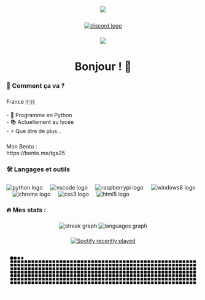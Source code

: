 <div align="center">
  <img height="150" src="https://i.postimg.cc/GpjgBsgW/pp.png"  />
</div>

###

<div align="center">
  <a href="https://discordapp.com/users/845327664143532053/" target="_blank">
    <img src="https://img.shields.io/static/v1?message=Discord&logo=discord&label=&color=7289DA&logoColor=white&labelColor=&style=for-the-badge" height="25" alt="discord logo"  />
  </a>
</div>

###

<div align="center">
  <img src="https://visitor-badge.laobi.icu/badge?page_id=TGA25dev.TGA25dev&"  />
</div>

###

<h1 align="center">Bonjour ! 👋</h1>

###

<h3 align="left">🚀  Comment ça va ?</h3>

###

<p align="left">France 🇫🇷<br><br>- 🔭  Programme en Python <br>- 📚 Actuellement au lycée<br>- ⚡ Que dire de plus...<br><br>Mon Bento :<br>https://bento.me/tga25</p>

###

<h3 align="left">🛠 Langages et outils</h3>

###

<div align="left">
  <img src="https://cdn.jsdelivr.net/gh/devicons/devicon/icons/python/python-original.svg" height="40" alt="python logo"  />
  <img width="12" />
  <img src="https://cdn.jsdelivr.net/gh/devicons/devicon/icons/vscode/vscode-original.svg" height="40" alt="vscode logo"  />
  <img width="12" />
  <img src="https://cdn.jsdelivr.net/gh/devicons/devicon/icons/raspberrypi/raspberrypi-original.svg" height="40" alt="raspberrypi logo"  />
  <img width="12" />
  <img src="https://cdn.jsdelivr.net/gh/devicons/devicon/icons/windows8/windows8-original.svg" height="40" alt="windows8 logo"  />
  <img width="12" />
  <img src="https://cdn.jsdelivr.net/gh/devicons/devicon/icons/chrome/chrome-original.svg" height="40" alt="chrome logo"  />
  <img width="12" />
  <img src="https://cdn.jsdelivr.net/gh/devicons/devicon/icons/css3/css3-original.svg" height="40" alt="css3 logo"  />
  <img width="12" />
  <img src="https://cdn.jsdelivr.net/gh/devicons/devicon/icons/html5/html5-original.svg" height="40" alt="html5 logo"  />
</div>

###

<h3 align="left">🔥   Mes stats :</h3>

###

<div align="center">
  <img src="https://streak-stats.demolab.com?user=TGA25dev&locale=fr&mode=daily&theme=dark&hide_border=false&border_radius=5&order=3" height="220" alt="streak graph"  />
  <img src="https://github-readme-stats.vercel.app/api/top-langs?username=TGA25dev&locale=fr&hide_title=false&layout=compact&card_width=320&langs_count=5&theme=dracula&hide_border=false&order=2" height="150" alt="languages graph"  />
</div>

###

<div align="left">
</div>

###

<div align="center">
  <a href="https://open.spotify.com/user/kllo1gcbjauzn95zypex5cy7a">
    <img src="https://spotify-recently-played-readme.vercel.app/api?user=kllo1gcbjauzn95zypex5cy7a&count=5" alt="Spotify recently played"  />
  </a>
</div>

###

<img src="https://raw.githubusercontent.com/TGA25dev/TGA25dev/output/snake.svg" alt="Snake animation" />

###